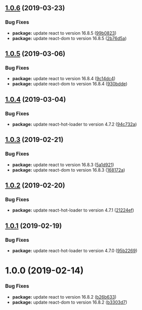 ## [1.0.6](https://github.com/mg901/react-redux-boilerplate/compare/v1.0.5...v1.0.6) (2019-03-23)


### Bug Fixes

* **package:** update react to version 16.8.5 ([99b0823](https://github.com/mg901/react-redux-boilerplate/commit/99b0823))
* **package:** update react-dom to version 16.8.5 ([2b76d5a](https://github.com/mg901/react-redux-boilerplate/commit/2b76d5a))

## [1.0.5](https://github.com/mg901/react-redux-boilerplate/compare/v1.0.4...v1.0.5) (2019-03-06)


### Bug Fixes

* **package:** update react to version 16.8.4 ([9c14dc4](https://github.com/mg901/react-redux-boilerplate/commit/9c14dc4))
* **package:** update react-dom to version 16.8.4 ([930bdde](https://github.com/mg901/react-redux-boilerplate/commit/930bdde))

## [1.0.4](https://github.com/mg901/react-redux-boilerplate/compare/v1.0.3...v1.0.4) (2019-03-04)


### Bug Fixes

* **package:** update react-hot-loader to version 4.7.2 ([94c732a](https://github.com/mg901/react-redux-boilerplate/commit/94c732a))

## [1.0.3](https://github.com/mg901/react-redux-boilerplate/compare/v1.0.2...v1.0.3) (2019-02-21)


### Bug Fixes

* **package:** update react to version 16.8.3 ([5a1d921](https://github.com/mg901/react-redux-boilerplate/commit/5a1d921))
* **package:** update react-dom to version 16.8.3 ([168172a](https://github.com/mg901/react-redux-boilerplate/commit/168172a))

## [1.0.2](https://github.com/mg901/react-redux-boilerplate/compare/v1.0.1...v1.0.2) (2019-02-20)


### Bug Fixes

* **package:** update react-hot-loader to version 4.7.1 ([21224ef](https://github.com/mg901/react-redux-boilerplate/commit/21224ef))

## [1.0.1](https://github.com/mg901/react-redux-boilerplate/compare/v1.0.0...v1.0.1) (2019-02-19)


### Bug Fixes

* **package:** update react-hot-loader to version 4.7.0 ([95b2269](https://github.com/mg901/react-redux-boilerplate/commit/95b2269))

# 1.0.0 (2019-02-14)


### Bug Fixes

* **package:** update react to version 16.8.2 ([b26b633](https://github.com/mg901/react-redux-boilerplate/commit/b26b633))
* **package:** update react-dom to version 16.8.2 ([b3303d7](https://github.com/mg901/react-redux-boilerplate/commit/b3303d7))
